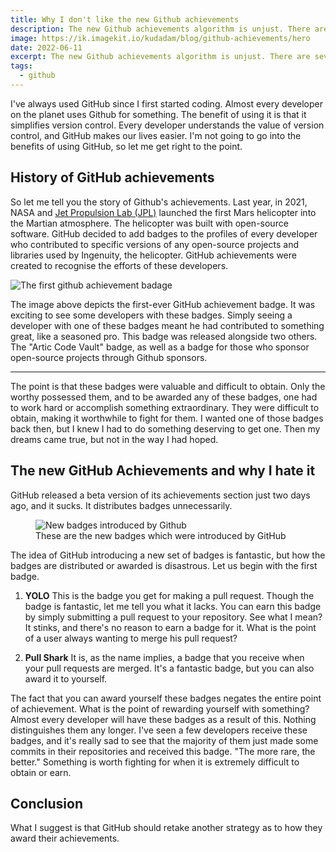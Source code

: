```yaml
---
title: Why I don't like the new Github achievements
description: The new Github achievements algorithm is unjust. There are several reasons why I believe it should be changed
image: https://ik.imagekit.io/kudadam/blog/github-achievements/hero
date: 2022-06-11
excerpt: The new Github achievements algorithm is unjust. There are several reasons why I believe it should be changed.
tags:
  - github
---
```


I've always used GitHub since I first started coding. Almost every developer on the planet uses Github for something. The benefit of using it is that it simplifies version control. Every developer understands the value of version control, and GitHub makes our lives easier. I'm not going to go into the benefits of using GitHub, so let me get right to the point.

## History of GitHub achievements

So let me tell you the story of Github's achievements.
Last year, in 2021, NASA and [Jet Propulsion Lab (JPL)](https://www.jpl.nasa.gov/) launched the first Mars helicopter into the Martian atmosphere. The helicopter was built with open-source software. GitHub decided to add badges to the profiles of every developer who contributed to specific versions of any open-source projects and libraries used by Ingenuity, the helicopter.
GitHub achievements were created to recognise the efforts of these developers.

![The first github achievement badage](https://github.blog/wp-content/uploads/2021/04/mars-achievement.png?w=150)

The image above depicts the first-ever GitHub achievement badge. It was exciting to see some developers with these badges. Simply seeing a developer with one of these badges meant he had contributed to something great, like a seasoned pro. This badge was released alongside two others.
The "Artic Code Vault" badge, as well as a badge for those who sponsor open-source projects through Github sponsors.

---

The point is that these badges were valuable and difficult to obtain. Only the worthy possessed them, and to be awarded any of these badges, one had to work hard or accomplish something extraordinary.
They were difficult to obtain, making it worthwhile to fight for them. I wanted one of those badges back then, but I knew I had to do something deserving to get one.
Then my dreams came true, but not in the way I had hoped.

## The new GitHub Achievements and why I hate it

GitHub released a beta version of its achievements section just two days ago, and it sucks. It distributes badges unnecessarily.

<figure>
   <img src="https://i0.wp.com/user-images.githubusercontent.com/6895176/172876216-5252832d-7fab-4722-bdb2-71a5819481a6.png?ssl=1" alt="New badges introduced by Github"/>
   <figcaption>These are the new badges which were introduced by GitHub</figcaption>
</figure>   

The idea of GitHub introducing a new set of badges is fantastic, but how the badges are distributed or awarded is disastrous.
Let us begin with the first badge.

1. **YOLO**
   This is the badge you get for making a pull request. Though the badge is fantastic, let me tell you what it lacks. You can earn this badge by simply submitting a pull request to your repository. See what I mean? It stinks, and there's no reason to earn a badge for it. What is the point of a user always wanting to merge his pull request?

2. **Pull Shark**
   It is, as the name implies, a badge that you receive when your pull requests are merged. It's a fantastic badge, but you can also award it to yourself.

The fact that you can award yourself these badges negates the entire point of achievement. What is the point of rewarding yourself with something? Almost every developer will have these badges as a result of this. Nothing distinguishes them any longer. I've seen a few developers receive these badges, and it's really sad to see that the majority of them just made some commits in their repositories and received this badge. "The more rare, the better." Something is worth fighting for when it is extremely difficult to obtain or earn.

## Conclusion

What I suggest is that GitHub should retake another strategy as to how they award their achievements.

